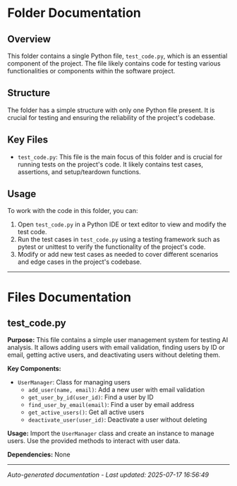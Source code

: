 # Folder Documentation

## Overview
This folder contains a single Python file, `test_code.py`, which is an essential component of the project. The file likely contains code for testing various functionalities or components within the software project.

## Structure
The folder has a simple structure with only one Python file present. It is crucial for testing and ensuring the reliability of the project's codebase.

## Key Files
- `test_code.py`: This file is the main focus of this folder and is crucial for running tests on the project's code. It likely contains test cases, assertions, and setup/teardown functions.

## Usage
To work with the code in this folder, you can:
1. Open `test_code.py` in a Python IDE or text editor to view and modify the test code.
2. Run the test cases in `test_code.py` using a testing framework such as pytest or unittest to verify the functionality of the project's code.
3. Modify or add new test cases as needed to cover different scenarios and edge cases in the project's codebase.

---

# Files Documentation

## test_code.py

**Purpose:** This file contains a simple user management system for testing AI analysis. It allows adding users with email validation, finding users by ID or email, getting active users, and deactivating users without deleting them.

**Key Components:**
- `UserManager`: Class for managing users
  - `add_user(name, email)`: Add a new user with email validation
  - `get_user_by_id(user_id)`: Find a user by ID
  - `find_user_by_email(email)`: Find a user by email address
  - `get_active_users()`: Get all active users
  - `deactivate_user(user_id)`: Deactivate a user without deleting

**Usage:** Import the `UserManager` class and create an instance to manage users. Use the provided methods to interact with user data.

**Dependencies:** None

---
*Auto-generated documentation - Last updated: 2025-07-17 16:56:49*
